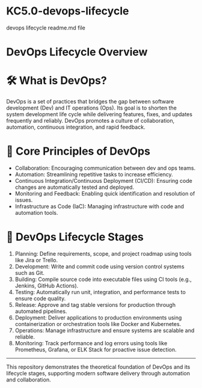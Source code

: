 # KC5.0-devops-lifecycle
devops lifecycle readme.md file
# DevOps Lifecycle Overview

# 🛠️ What is DevOps?

DevOps is a set of practices that bridges the gap between software development (Dev) and IT operations (Ops). Its goal is to shorten the system development life cycle while delivering features, fixes, and updates frequently and reliably. DevOps promotes a culture of collaboration, automation, continuous integration, and rapid feedback.

# 🔑 Core Principles of DevOps

- Collaboration: Encouraging communication between dev and ops teams.
- Automation: Streamlining repetitive tasks to increase efficiency.
- Continuous Integration/Continuous Deployment (CI/CD): Ensuring code changes are automatically tested and deployed.
- Monitoring and Feedback: Enabling quick identification and resolution of issues.
- Infrastructure as Code (IaC): Managing infrastructure with code and automation tools.

# 🔄 DevOps Lifecycle Stages

1. Planning: Define requirements, scope, and project roadmap using tools like Jira or Trello.
2. Development: Write and commit code using version control systems such as Git.
3. Building: Compile source code into executable files using CI tools (e.g., Jenkins, GitHub Actions).
4. Testing: Automatically run unit, integration, and performance tests to ensure code quality.
5. Release: Approve and tag stable versions for production through automated pipelines.
6. Deployment: Deliver applications to production environments using containerization or orchestration tools like Docker and Kubernetes.
7. Operations: Manage infrastructure and ensure systems are scalable and reliable.
8. Monitoring: Track performance and log errors using tools like Prometheus, Grafana, or ELK Stack for proactive issue detection.

---

This repository demonstrates the theoretical foundation of DevOps and its lifecycle stages, supporting modern software delivery through automation and collaboration.

